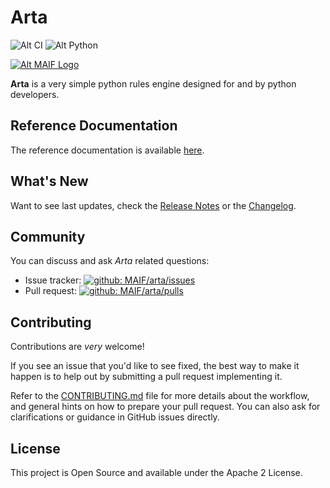 # Arta

![Alt CI](https://github.com/MAIF/arta/actions/workflows/ci-cd.yml/badge.svg?branch=main)
![Alt Python](https://img.shields.io/badge/Python-3.9_--_3.12-blue)

[![Alt MAIF Logo](https://static.maif.fr/resources/img/logo-maif.svg)](https://www.maif.fr/)

**Arta** is a very simple python rules engine designed for and by python developers.

## Reference Documentation

The reference documentation is available [here](https://solid-eureka-93ze9kn.pages.github.io/).

## What's New

Want to see last updates, check the [Release Notes](https://github.com/MAIF/arta/releases) or the [Changelog](./CHANGELOG.md).

## Community
You can discuss and ask *Arta* related questions:

- Issue tracker: [![github: MAIF/arta/issues](https://img.shields.io/github/issues/MAIF/arta.svg)](https://github.com/MAIF/arta/issues)
- Pull request: [![github: MAIF/arta/pulls](https://img.shields.io/github/issues-pr/MAIF/arta.svg)](https://github.com/MAIF/arta/pulls)

## Contributing

Contributions are *very* welcome!

If you see an issue that you'd like to see fixed, the best way to make it happen is to help out by submitting a pull request implementing it.

Refer to the [CONTRIBUTING.md](./CONTRIBUTING.md) file for more details about the workflow,
and general hints on how to prepare your pull request. You can also ask for clarifications or guidance in GitHub issues directly.

## License

This project is Open Source and available under the Apache 2 License.